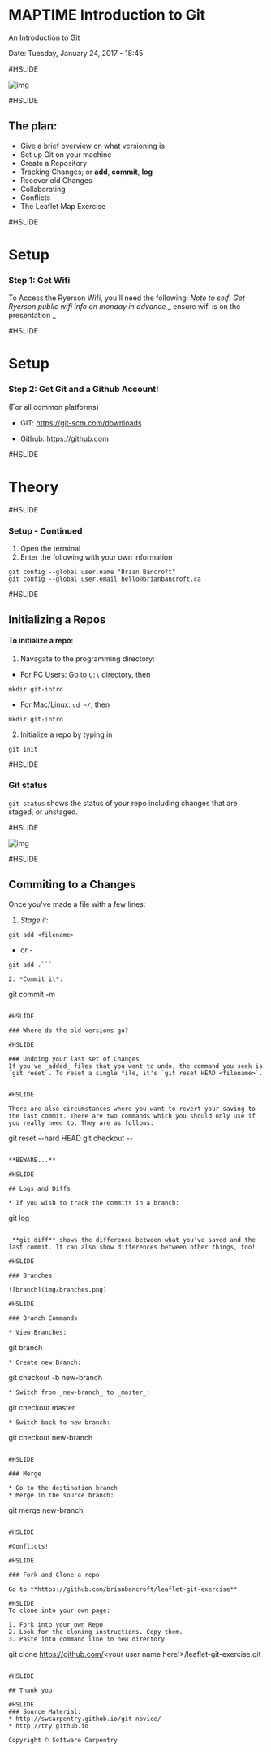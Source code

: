 # MAPTIME Introduction to Git
An Introduction to Git

Date: Tuesday, January 24, 2017 - 18:45

#HSLIDE

![img](img/phdComicsVersioning.gif)

#HSLIDE

## The plan:

* Give a brief overview on what versioning is
* Set up Git on your machine
* Create a Repository
* Tracking Changes; or **add**, **commit**, **log**
* Recover old Changes
* Collaborating
* Conflicts
* The Leaflet Map Exercise

#HSLIDE

# Setup

### Step 1: Get Wifi
To Access the Ryerson Wifi, you'll need the following: 
_Note to self: Get Ryerson public wifi info on monday in advance_
_ ensure wifi is on the presentation _

#HSLIDE

# Setup

### Step 2: Get Git and a Github Account!

(For all common platforms)
* GIT: https://git-scm.com/downloads

* Github: https://github.com

#HSLIDE

# Theory

#HSLIDE

### Setup - Continued

1. Open the terminal
2. Enter the following with your own information

```
git config --global user.name "Brian Bancroft"
git config --global user.email hello@brianbancroft.ca
```
#HSLIDE

## Initializing a Repos

#### To initialize a repo:
1. Navagate to the programming directory:
  * For PC Users: Go to ```C:\``` directory, then 
  ```
  mkdir git-intro
  ```
  * For Mac/Linux: ```cd ~/```, then 
  ```
  mkdir git-intro
  ```
 2. Initialize a repo by typing in 
 ```
 git init
 ```

#HSLIDE

### Git status
```git status``` shows the status of your repo including changes that are staged, or unstaged. 

#HSLIDE

![img](img/typing.gif)

#HSLIDE

## Commiting to a Changes
Once you've made a file with a few lines:

1. *Stage it*: 
```
git add <filename>
``` 
  - or - 
```
git add .```

2. *Commit it*:
 ```
 git commit -m <message here>
 ```

#HSLIDE

### Where do the old versions go?

#HSLIDE

### Undoing your last set of Changes
If you've _added_ files that you want to undo, the command you seek is `git reset`. To reset a single file, it's `git reset HEAD <filename>`.


#HSLIDE

There are also circumstances where you want to revert your saving to the last commit. There are two commands which you should only use if you really need to. They are as follows:

```
git reset --hard HEAD
git checkout -- <filename>
```

**BEWARE...**

#HSLIDE

## Logs and Diffs

* If you wish to track the commits in a branch: 
```
git log
```

 **git diff** shows the difference between what you've saved and the last commit. It can also show differences between other things, too!

#HSLIDE

### Branches

![branch](img/branches.png)

#HSLIDE

### Branch Commands

* View Branches: 
```
git branch
```
* Create new Branch: 
```
git checkout -b new-branch
```
* Switch from _new-branch_ to _master_: 
```
git checkout master
```
* Switch back to new branch: 
```
git checkout new-branch
```

#HSLIDE

### Merge

* Go to the destination branch
* Merge in the source branch: 
```
git merge new-branch
```

#HSLIDE

#Conflicts!

#HSLIDE

### Fork and Clone a repo

Go to **https://github.com/brianbancroft/leaflet-git-exercise**

#HSLIDE
To clone into your own page:

1. Fork into your own Repo
2. Look for the cloning instructions. Copy them.
3. Paste into command line in new directory

```
git clone https://github.com/<your user name here!>/leaflet-git-exercise.git
```

#HSLIDE

## Thank you!

#HSLIDE
### Source Material: 
* http://swcarpentry.github.io/git-novice/
* http://try.github.io

Copyright © Software Carpentry 
